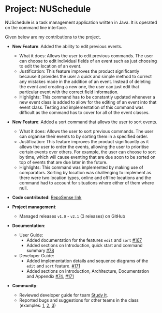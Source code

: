 # Project: NUSchedule

NUSchedule is a task management application written in Java. It is operated on the command line interface.

Given below are my contributions to the project.

* **New Feature**: Added the ability to edit previous events.
  * What it does: Allows the user to edit previous commands. The user can choose to edit individual fields of an event such as just choosing to edit the location of an event.
  * Justification: This feature improves the product significantly because it provides the user a quick and simple method to correct any mistakes made in the addition of an event. Instead of deleting the event and creating a new one, the user can just edit that particular event with the correct field information.
  * Highlights: This command has to be constantly updated whenever a new event class is added to allow for the editing of an event into that event class. Testing and implementation of this command was difficult as the command has to cover for all of the event classes.  

* **New Feature**: Added a sort command that allows the user to sort events.
  * What it does: Allows the user to sort previous commands. The user can organise their events to by sorting them in a specified order.
  * Justification: This feature improves the product significantly as it allows the user to order the events, allowing the user to prioritise certain events over others. For example, the user can choose to sort by time, which will cause eventing that are due soon to be sorted on top of events that are due later in the future.
  * Highlights: This command was implemented by making use of comparators. Sorting by location was challenging to implement as there were two location types, online and offline locations and the command had to account for situations where either of them where null.  

* **Code contributed**: [RepoSense link](https://nus-cs2113-ay2021s1.github.io/tp-dashboard/#breakdown=true&search=xuche123&sort=groupTitle&sortWithin=title&since=2020-09-27&timeframe=commit&mergegroup=&groupSelect=groupByRepos&checkedFileTypes=docs~functional-code~test-code~other)

* **Project management**:
  * Managed releases `v1.0` - `v2.1` (3 releases) on GitHub

* **Documentation**:
  * User Guide:
    * Added documentation for the features `edit` and `sort` [\#167](https://github.com/AY2021S1-CS2113T-F14-4/tp/pull/167)
    * Added sections on Introduction, quick start and command summary [\#78](https://github.com/AY2021S1-CS2113T-F14-4/tp/pull/78)
  * Developer Guide:
    * Added implementation details and sequence diagrams of the `edit` and `sort` feature. [\#171](https://github.com/AY2021S1-CS2113T-F14-4/tp/pull/171)
    * Added sections on Introduction, Architecture, Documentation and Appendix [\#74](https://github.com/AY2021S1-CS2113T-F14-4/tp/pull/74), [\#171](https://github.com/AY2021S1-CS2113T-F14-4/tp/pull/171)

* **Community**:
  * Reviewed developer guide for team [Study It](https://github.com/nus-cs2113-AY2021S1/tp/pulls?q=is%3Aopen+is%3Apr+CS2113T-T12-1+).
  * Reported bugs and suggestions for other teams in the class (examples: [1](https://github.com/AY2021S1-CS2113T-W12-3/tp/issues/177), [2](https://github.com/AY2021S1-CS2113T-W12-3/tp/issues/175), [3](https://github.com/AY2021S1-CS2113T-W12-3/tp/issues/174))

